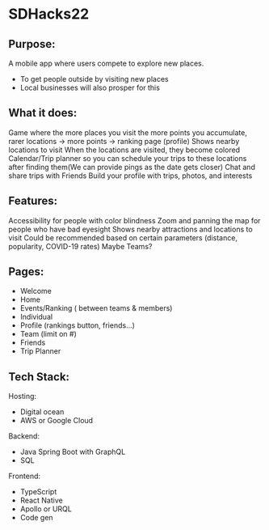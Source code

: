 # SDHacks22


## Purpose:

A mobile app where users compete to explore new places.
* To get people outside by visiting new places
* Local businesses will also prosper for this  

## What it does:  

Game where the more places you visit the more points you accumulate, rarer locations → more points → ranking page (profile)
Shows nearby locations to visit
When the locations are visited, they become colored
Calendar/Trip planner so you can schedule your trips to these locations after finding them(We can provide pings as the date gets closer)
Chat and share trips with Friends
Build your profile with trips, photos, and interests  

## Features:
Accessibility for people with color blindness
Zoom and panning the map for people who have bad eyesight
Shows nearby attractions and locations to visit
Could be recommended based on certain parameters (distance, popularity, COVID-19 rates)
Maybe Teams?  

## Pages:  

* Welcome
* Home
* Events/Ranking ( between teams & members)
* Individual
* Profile (rankings button, friends…)
* Team (limit on #)
* Friends
* Trip Planner

## Tech Stack:

Hosting:
* Digital ocean
* AWS or Google Cloud

Backend:
* Java Spring Boot with GraphQL
* SQL

Frontend:
* TypeScript
* React Native
* Apollo or URQL
* Code gen

